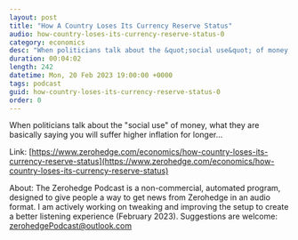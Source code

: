 ```yaml
---
layout: post
title: "How A Country Loses Its Currency Reserve Status"
audio: how-country-loses-its-currency-reserve-status-0
category: economics
desc: "When politicians talk about the &quot;social use&quot; of money, what they are basically saying you will suffer higher inflation for longer..."
duration: 00:04:02
length: 242
datetime: Mon, 20 Feb 2023 19:00:00 +0000
tags: podcast
guid: how-country-loses-its-currency-reserve-status-0
order: 0
---
```

When politicians talk about the &quot;social use&quot; of money, what they are basically saying you will suffer higher inflation for longer...

Link: [https://www.zerohedge.com/economics/how-country-loses-its-currency-reserve-status](https://www.zerohedge.com/economics/how-country-loses-its-currency-reserve-status)

About: The Zerohedge Podcast is a non-commercial, automated program, designed to give people a way to get news from Zerohedge in an audio format.  I am actively working on tweaking and improving the setup to create a better listening experience (February 2023).  Suggestions are welcome: [zerohedgePodcast@outlook.com](mailto:zerohedgePodcast@outlook.com)